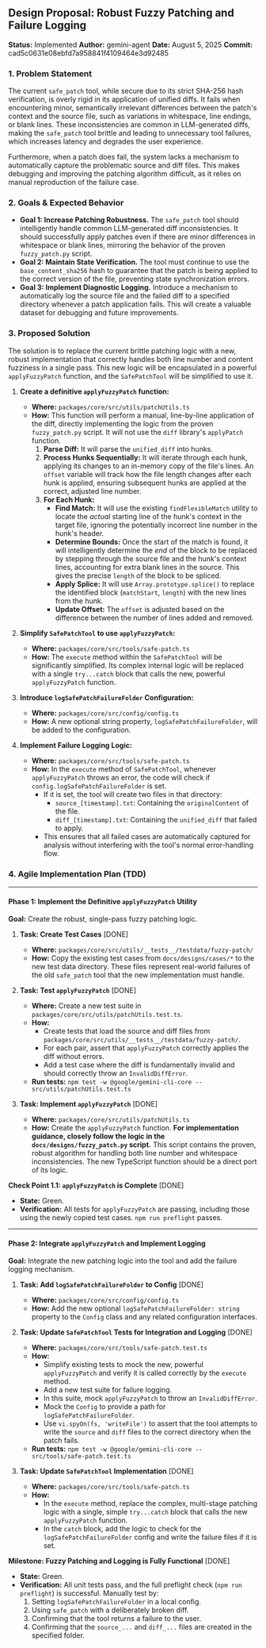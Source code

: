 ## **Design Proposal: Robust Fuzzy Patching and Failure Logging**

**Status:** Implemented
**Author:** gemini-agent
**Date:** August 5, 2025
**Commit:** cad5c0631e08ebfd7a958841f4109464e3d92485

### 1. Problem Statement

The current `safe_patch` tool, while secure due to its strict SHA-256 hash verification, is overly rigid in its application of unified diffs. It fails when encountering minor, semantically irrelevant differences between the patch's context and the source file, such as variations in whitespace, line endings, or blank lines. These inconsistencies are common in LLM-generated diffs, making the `safe_patch` tool brittle and leading to unnecessary tool failures, which increases latency and degrades the user experience.

Furthermore, when a patch does fail, the system lacks a mechanism to automatically capture the problematic source and diff files. This makes debugging and improving the patching algorithm difficult, as it relies on manual reproduction of the failure case.

### 2. Goals & Expected Behavior

- **Goal 1: Increase Patching Robustness.** The `safe_patch` tool should intelligently handle common LLM-generated diff inconsistencies. It should successfully apply patches even if there are minor differences in whitespace or blank lines, mirroring the behavior of the proven `fuzzy_patch.py` script.
- **Goal 2: Maintain State Verification.** The tool must continue to use the `base_content_sha256` hash to guarantee that the patch is being applied to the correct version of the file, preventing state synchronization errors.
- **Goal 3: Implement Diagnostic Logging.** Introduce a mechanism to automatically log the source file and the failed diff to a specified directory whenever a patch application fails. This will create a valuable dataset for debugging and future improvements.

### 3. Proposed Solution

The solution is to replace the current brittle patching logic with a new, robust implementation that correctly handles both line number and content fuzziness in a single pass. This new logic will be encapsulated in a powerful `applyFuzzyPatch` function, and the `SafePatchTool` will be simplified to use it.

1.  **Create a definitive `applyFuzzyPatch` function:**
    - **Where:** `packages/core/src/utils/patchUtils.ts`
    - **How:** This function will perform a manual, line-by-line application of the diff, directly implementing the logic from the proven `fuzzy_patch.py` script. It will not use the `diff` library's `applyPatch` function.
      1.  **Parse Diff:** It will parse the `unified_diff` into hunks.
      2.  **Process Hunks Sequentially:** It will iterate through each hunk, applying its changes to an in-memory copy of the file's lines. An `offset` variable will track how the file length changes after each hunk is applied, ensuring subsequent hunks are applied at the correct, adjusted line number.
      3.  **For Each Hunk:**
          - **Find Match:** It will use the existing `findFlexibleMatch` utility to locate the _actual_ starting line of the hunk's context in the target file, ignoring the potentially incorrect line number in the hunk's header.
          - **Determine Bounds:** Once the start of the match is found, it will intelligently determine the _end_ of the block to be replaced by stepping through the source file and the hunk's context lines, accounting for extra blank lines in the source. This gives the precise `length` of the block to be spliced.
          - **Apply Splice:** It will use `Array.prototype.splice()` to replace the identified block (`matchStart`, `length`) with the new lines from the hunk.
          - **Update Offset:** The `offset` is adjusted based on the difference between the number of lines added and removed.

2.  **Simplify `SafePatchTool` to use `applyFuzzyPatch`:**
    - **Where:** `packages/core/src/tools/safe-patch.ts`
    - **How:** The `execute` method within the `SafePatchTool` will be significantly simplified. Its complex internal logic will be replaced with a single `try...catch` block that calls the new, powerful `applyFuzzyPatch` function.

3.  **Introduce `logSafePatchFailureFolder` Configuration:**
    - **Where:** `packages/core/src/config/config.ts`
    - **How:** A new optional string property, `logSafePatchFailureFolder`, will be added to the configuration.

4.  **Implement Failure Logging Logic:**
    - **Where:** `packages/core/src/tools/safe-patch.ts`
    - **How:** In the `execute` method of `SafePatchTool`, whenever `applyFuzzyPatch` throws an error, the code will check if `config.logSafePatchFailureFolder` is set.
      - If it is set, the tool will create two files in that directory:
        - `source_[timestamp].txt`: Containing the `originalContent` of the file.
        - `diff_[timestamp].txt`: Containing the `unified_diff` that failed to apply.
      - This ensures that all failed cases are automatically captured for analysis without interfering with the tool's normal error-handling flow.

### 4. Agile Implementation Plan (TDD)

---

#### **Phase 1: Implement the Definitive `applyFuzzyPatch` Utility**

**Goal:** Create the robust, single-pass fuzzy patching logic.

1.  **Task: Create Test Cases** [DONE]
    - **Where:** `packages/core/src/utils/__tests__/testdata/fuzzy-patch/`
    - **How:** Copy the existing test cases from `docs/designs/cases/*` to the new test data directory. These files represent real-world failures of the old `safe_patch` tool that the new implementation must handle.

2.  **Task: Test `applyFuzzyPatch`** [DONE]
    - **Where:** Create a new test suite in `packages/core/src/utils/patchUtils.test.ts`.
    - **How:**
      - Create tests that load the source and diff files from `packages/core/src/utils/__tests__/testdata/fuzzy-patch/`.
      - For each pair, assert that `applyFuzzyPatch` correctly applies the diff without errors.
      - Add a test case where the diff is fundamentally invalid and should correctly throw an `InvalidDiffError`.
    - **Run tests:** `npm test -w @google/gemini-cli-core -- src/utils/patchUtils.test.ts`

3.  **Task: Implement `applyFuzzyPatch`** [DONE]
    - **Where:** `packages/core/src/utils/patchUtils.ts`
    - **How:** Create the `applyFuzzyPatch` function. **For implementation guidance, closely follow the logic in the `docs/designs/fuzzy_patch.py` script.** This script contains the proven, robust algorithm for handling both line number and whitespace inconsistencies. The new TypeScript function should be a direct port of its logic.

**Check Point 1.1: `applyFuzzyPatch` is Complete** [DONE]

- **State:** Green.
- **Verification:** All tests for `applyFuzzyPatch` are passing, including those using the newly copied test cases. `npm run preflight` passes.

---

#### **Phase 2: Integrate `applyFuzzyPatch` and Implement Logging**

**Goal:** Integrate the new patching logic into the tool and add the failure logging mechanism.

1.  **Task: Add `logSafePatchFailureFolder` to Config** [DONE]
    - **Where:** `packages/core/src/config/config.ts`
    - **How:** Add the new optional `logSafePatchFailureFolder: string` property to the `Config` class and any related configuration interfaces.

2.  **Task: Update `SafePatchTool` Tests for Integration and Logging** [DONE]
    - **Where:** `packages/core/src/tools/safe-patch.test.ts`
    - **How:**
      - Simplify existing tests to mock the new, powerful `applyFuzzyPatch` and verify it is called correctly by the `execute` method.
      - Add a new test suite for failure logging.
      - In this suite, mock `applyFuzzyPatch` to throw an `InvalidDiffError`.
      - Mock the `Config` to provide a path for `logSafePatchFailureFolder`.
      - Use `vi.spyOn(fs, 'writeFile')` to assert that the tool attempts to write the `source` and `diff` files to the correct directory when the patch fails.
    - **Run tests:** `npm test -w @google/gemini-cli-core -- src/tools/safe-patch.test.ts`

3.  **Task: Update `SafePatchTool` Implementation** [DONE]
    - **Where:** `packages/core/src/tools/safe-patch.ts`
    - **How:**
      - In the `execute` method, replace the complex, multi-stage patching logic with a single, simple `try...catch` block that calls the new `applyFuzzyPatch` function.
      - In the `catch` block, add the logic to check for the `logSafePatchFailureFolder` config and write the failure files if it is set.

**Milestone: Fuzzy Patching and Logging is Fully Functional** [DONE]

- **State:** Green.
- **Verification:** All unit tests pass, and the full preflight check (`npm run preflight`) is successful. Manually test by:
  1.  Setting `logSafePatchFailureFolder` in a local config.
  2.  Using `safe_patch` with a deliberately broken diff.
  3.  Confirming that the tool returns a failure to the user.
  4.  Confirming that the `source_...` and `diff_...` files are created in the specified folder.
